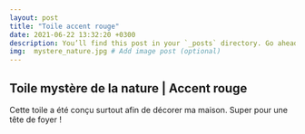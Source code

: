 ```yaml
---
layout: post
title: "Toile accent rouge"
date: 2021-06-22 13:32:20 +0300
description: You’ll find this post in your `_posts` directory. Go ahead and edit it and re-build the site to see your changes. # Add post description (optional)
img:  mystere_nature.jpg # Add image post (optional)
---
```

## Toile mystère de la nature | Accent rouge

Cette toile a été conçu surtout afin de décorer ma maison.
Super pour une tête de foyer !

[jekyll-docs]: https://jekyllrb.com/docs/home
[jekyll-gh]:   https://github.com/jekyll/jekyll
[jekyll-talk]: https://talk.jekyllrb.com/
